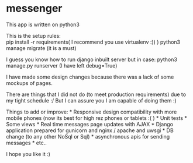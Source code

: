 # messenger
This app is written on python3 

This is the setup rules:    
    pip install -r requirements( I recommend you use virtualenv :)) )
    python3 manage migrate (it is a must)

I guess you know how to run django inbuilt server but in case:
    python3 manage.py runserver (I have left debug=True)

I have made some design changes because there was a lack of some mockups of pages.

There are things that I did not do (to meet production requirements) due to my tight schedule :/ But I can assure you I am capable of doing them :)

Things to add or improve:
    * Responsive design compatibility with more mobile phones (now its best for high rez phones or tablets :( )
    * Unit tests
    * Some views
    * Real time messages page updates with AJAX
    * Django application prepared for gunicorn and nginx / apache and uwsgi
    * DB change (to any other NoSql or Sql)
    * asynchronous apis for sending messages
    * etc..  

I hope you like it :)